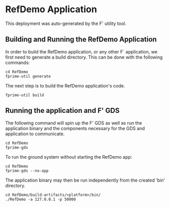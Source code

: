 # RefDemo Application

This deployment was auto-generated by the F' utility tool.

## Building and Running the RefDemo Application

In order to build the RefDemo application, or any other F´ application, we first need to generate a build directory. This can be done with the following commands:

```
cd RefDemo
fprime-util generate
```

The next step is to build the RefDemo application's code.
```
fprime-util build
```

## Running the application and F' GDS

The following command will spin up the F' GDS as well as run the application binary and the components necessary for the GDS and application to communicate.

```
cd RefDemo
fprime-gds
```

To run the ground system without starting the RefDemo app:
```
cd RefDemo
fprime-gds --no-app
```

The application binary may then be run independently from the created 'bin' directory.

```
cd RefDemo/build-artifacts/<platform>/bin/
./RefDemo -a 127.0.0.1 -p 50000
```
